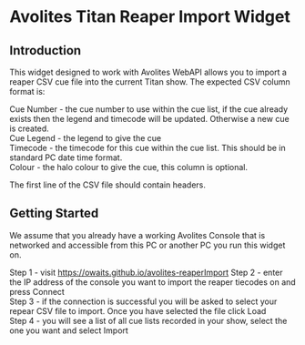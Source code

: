 # Avolites Titan Reaper Import Widget

## Introduction

This widget designed to work with Avolites WebAPI allows you to import a reaper CSV cue file into the current Titan show. The expected CSV column format is:  
  
Cue Number - the cue number to use within the cue list, if the cue already exists then the legend and timecode will be updated. Otherwise a new cue is created.  
Cue Legend - the legend to give the cue  
Timecode - the timecode for this cue within the cue list. This should be in standard PC date time format.  
Colour - the halo colour to give the cue, this column is optional.  
  
The first line of the CSV file should contain headers.  
  
## Getting Started

We assume that you already have a working Avolites Console that is networked and accessible from this PC or another PC you run this widget on.  
  
Step 1 - visit https://owaits.github.io/avolites-reaperImport
Step 2 - enter the IP address of the console you want to import the reaper tiecodes on and press Connect  
Step 3 - if the connection is successful you will be asked to select your repear CSV file to import. Once you have selected the file click Load  
Step 4 - you will see a list of all cue lists recorded in your show, select the one you want and select Import  

